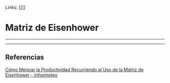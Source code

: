 Links: [[]]

# Matriz de Eisenhower
---



---

## Referencias
[Cómo Mejorar la Productividad Recurriendo al Uso de la Matriz de Eisenhower - infoempleo](https://empresas.infoempleo.com/hrtrends/matriz-eisenhower)